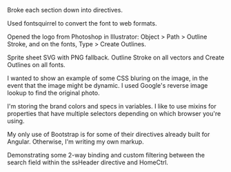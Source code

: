 Broke each section down into directives.

Used fontsquirrel to convert the font to web formats.

Opened the logo from Photoshop in Illustrator: Object > Path > Outline Stroke, and on the fonts, Type > Create Outlines.

Sprite sheet SVG with PNG fallback. Outline Stroke on all vectors and Create Outlines on all fonts.

I wanted to show an example of some CSS bluring on the image, in the event that the image might be dynamic. I used Google's reverse image lookup to find the original photo.

I'm storing the brand colors and specs in variables. I like to use mixins for properties that have multiple selectors depending on which browser you're using.

My only use of Bootstrap is for some of their directives already built for Angular. Otherwise, I'm writing my own markup.

Demonstrating some 2-way binding and custom filtering between the search field within the ssHeader directive and HomeCtrl.